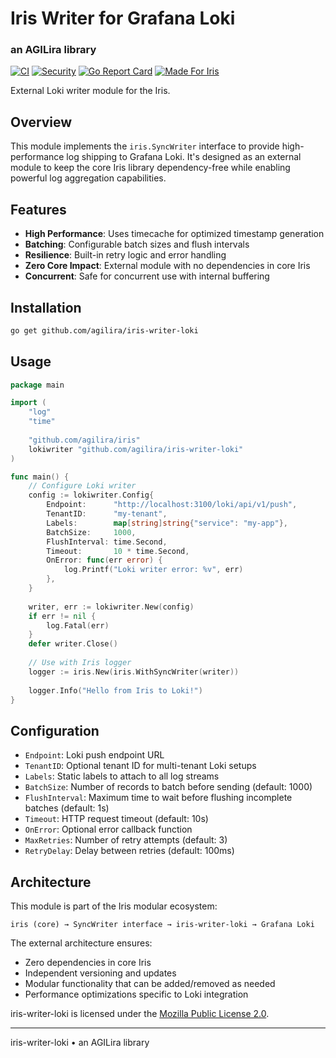 # Iris Writer for Grafana Loki
### an AGILira library

[![CI](https://github.com/agilira/iris-writer-loki/actions/workflows/ci.yml/badge.svg)](https://github.com/agilira/iris-writer-loki/actions/workflows/ci.yml)
[![Security](https://img.shields.io/badge/security-gosec-brightgreen.svg)](https://github.com/agilira/iris-writer-loki/actions/workflows/ci.yml)
[![Go Report Card](https://goreportcard.com/badge/github.com/agilira/iris-writer-loki)](https://goreportcard.com/report/github.com/agilira/iris-writer-loki)
[![Made For Iris](https://img.shields.io/badge/Made_for-Iris-pink)](https://goreportcard.com/report/github.com/agilira/iris)


External Loki writer module for the Iris.

## Overview

This module implements the `iris.SyncWriter` interface to provide high-performance log shipping to Grafana Loki. It's designed as an external module to keep the core Iris library dependency-free while enabling powerful log aggregation capabilities.

## Features

- **High Performance**: Uses timecache for optimized timestamp generation
- **Batching**: Configurable batch sizes and flush intervals
- **Resilience**: Built-in retry logic and error handling
- **Zero Core Impact**: External module with no dependencies in core Iris
- **Concurrent**: Safe for concurrent use with internal buffering

## Installation

```bash
go get github.com/agilira/iris-writer-loki
```

## Usage

```go
package main

import (
    "log"
    "time"
    
    "github.com/agilira/iris"
    lokiwriter "github.com/agilira/iris-writer-loki"
)

func main() {
    // Configure Loki writer
    config := lokiwriter.Config{
        Endpoint:      "http://localhost:3100/loki/api/v1/push",
        TenantID:      "my-tenant",
        Labels:        map[string]string{"service": "my-app"},
        BatchSize:     1000,
        FlushInterval: time.Second,
        Timeout:       10 * time.Second,
        OnError: func(err error) {
            log.Printf("Loki writer error: %v", err)
        },
    }
    
    writer, err := lokiwriter.New(config)
    if err != nil {
        log.Fatal(err)
    }
    defer writer.Close()
    
    // Use with Iris logger
    logger := iris.New(iris.WithSyncWriter(writer))
    
    logger.Info("Hello from Iris to Loki!")
}
```

## Configuration

- `Endpoint`: Loki push endpoint URL
- `TenantID`: Optional tenant ID for multi-tenant Loki setups
- `Labels`: Static labels to attach to all log streams
- `BatchSize`: Number of records to batch before sending (default: 1000)
- `FlushInterval`: Maximum time to wait before flushing incomplete batches (default: 1s)
- `Timeout`: HTTP request timeout (default: 10s)
- `OnError`: Optional error callback function
- `MaxRetries`: Number of retry attempts (default: 3)
- `RetryDelay`: Delay between retries (default: 100ms)

## Architecture

This module is part of the Iris modular ecosystem:

```
iris (core) → SyncWriter interface → iris-writer-loki → Grafana Loki
```

The external architecture ensures:
- Zero dependencies in core Iris
- Independent versioning and updates
- Modular functionality that can be added/removed as needed
- Performance optimizations specific to Loki integration

iris-writer-loki is licensed under the [Mozilla Public License 2.0](./LICENSE.md).

---

iris-writer-loki • an AGILira library
